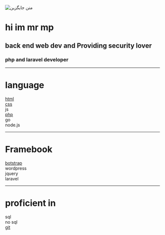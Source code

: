 ![متن جایگزین](https://media.giphy.com/media/WUlplcMpOCEmTGBtBW/giphy.gif)
<h1>hi im mr mp </h1>
<h2> back end web dev and Providing security lover
<h3>
php and laravel developer
<hr>
<h1><b>language</b></h1>
<a href='https://github.com/mrmp98/Historical-information-site'>html</a>
<br>
<a href='https://github.com/mrmp98/Historical-information-site'>css</a> 
<br>
js 
<br>
<a href='https://github.com/mrmp98/shrkat'>php</a>
<br>
go 
<br>
node.js
<hr>
<h1>Framebook </h1>
<a href='https://github.com/mrmp98/Corporate-site'>botstrap</a> 
<br>
wordpress 
<br>
jquery 
<br>
laravel
<br>
<hr>
<h1>
proficient in
 </h1>
sql
<br>
no sql 
<br>
<a href='https://github.com/mrmp98'>git</a>

